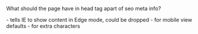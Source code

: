 What should the page have in head tag apart of seo meta info?

<meta http-equiv="X-UA-Compatible" content="IE=Edge;chrome=1"> - tells IE to show content in Edge mode, could be dropped
<meta name="viewport" content="width=device-width, initial-scale=1.0"> - for mobile view defaults
<meta charset="utf-8"> - for extra characters
